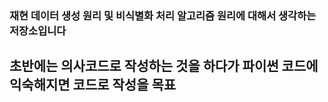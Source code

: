 ### 재현 데이터 생성 원리 및 비식별화 처리 알고리즘 원리에 대해서 생각하는 저장소입니다
## 초반에는 의사코드로 작성하는 것을 하다가 파이썬 코드에 익숙해지면 코드로 작성을 목표 

